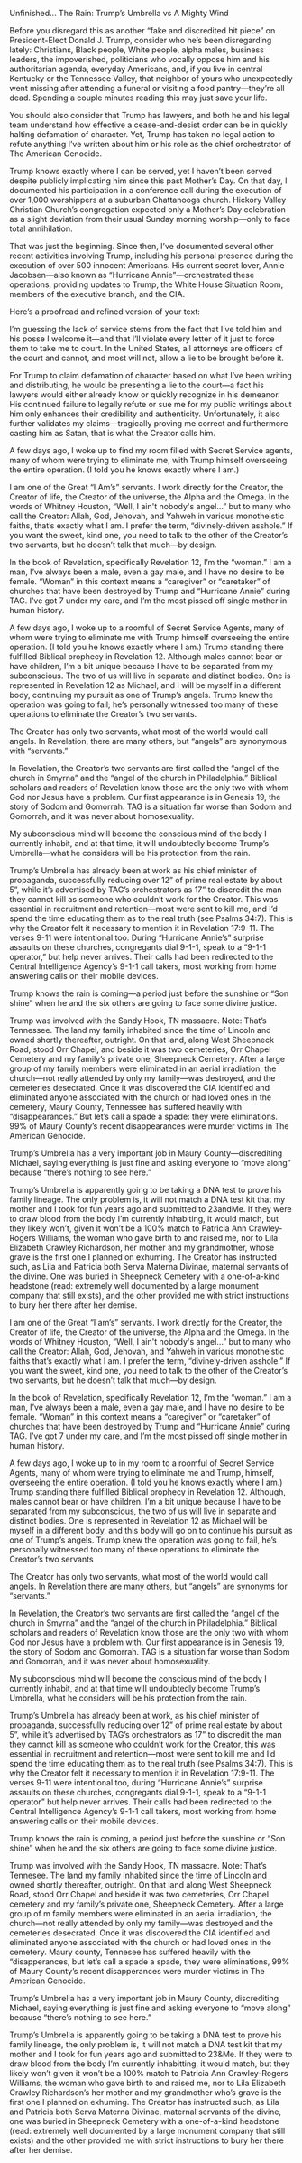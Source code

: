 Unfinished... 
The Rain: Trump’s Umbrella vs A Mighty Wind 

Before you disregard this as another “fake and discredited hit piece” on President-Elect Donald J. Trump, consider who he’s been disregarding lately: Christians, Black people, White people, alpha males, business leaders, the impoverished, politicians who vocally oppose him and his authoritarian agenda, everyday Americans, and, if you live in central Kentucky or the Tennessee Valley, that neighbor of yours who unexpectedly went missing after attending a funeral or visiting a food pantry—they’re all dead.  Spending a couple minutes reading this may just save your life. 

You should also consider that Trump has lawyers, and both he and his legal team understand how effective a cease-and-desist order can be in quickly halting defamation of character. Yet, Trump has taken no legal action to refute anything I’ve written about him or his role as the chief orchestrator of The American Genocide. 

Trump knows exactly where I can be served, yet I haven’t been served despite publicly implicating him since this past Mother’s Day. On that day, I documented his participation in a conference call during the execution of over 1,000 worshippers at a suburban Chattanooga church. Hickory Valley Christian Church’s congregation expected only a Mother’s Day celebration as a slight deviation from their usual Sunday morning worship—only to face total annihilation. 

That was just the beginning. Since then, I’ve documented several other recent activities involving Trump, including his personal presence during the execution of over 500 innocent Americans. His current secret lover, Annie Jacobsen—also known as “Hurricane Annie”—orchestrated these operations, providing updates to Trump, the White House Situation Room, members of the executive branch, and the CIA. 

Here’s a proofread and refined version of your text: 

I’m guessing the lack of service stems from the fact that I’ve told him and his posse I welcome it—and that I’ll violate every letter of it just to force them to take me to court. In the United States, all attorneys are officers of the court and cannot, and most will not, allow a lie to be brought before it. 

For Trump to claim defamation of character based on what I’ve been writing and distributing, he would be presenting a lie to the court—a fact his lawyers would either already know or quickly recognize in his demeanor. His continued failure to legally refute or sue me for my public writings about him only enhances their credibility and authenticity. Unfortunately, it also further validates my claims—tragically proving me correct and furthermore casting him as Satan, that is what the Creator calls him. 

A few days ago, I woke up to find my room filled with Secret Service agents, many of whom were trying to eliminate me, with Trump himself overseeing the entire operation. (I told you he knows exactly where I am.) 

I am one of the Great “I Am’s” servants. I work directly for the Creator, the Creator of life, the Creator of the universe, the Alpha and the Omega. In the words of Whitney Houston, “Well, I ain't nobody's angel...” but to many who call the Creator: Allah, God, Jehovah, and Yahweh in various monotheistic faiths, that’s exactly what I am. I prefer the term, “divinely-driven asshole.” If you want the sweet, kind one, you need to talk to the other of the Creator’s two servants, but he doesn’t talk that much—by design. 

In the book of Revelation, specifically Revelation 12, I’m the “woman.” I am a man, I’ve always been a male, even a gay male, and I have no desire to be female. “Woman” in this context means a “caregiver” or “caretaker” of churches that have been destroyed by Trump and “Hurricane Annie” during TAG. I’ve got 7 under my care, and I’m the most pissed off single mother in human history. 

A few days ago, I woke up to a roomful of Secret Service Agents, many of whom were trying to eliminate me with Trump himself overseeing the entire operation. (I told you he knows exactly where I am.) Trump standing there fulfilled Biblical prophecy in Revelation 12. Although males cannot bear or have children, I’m a bit unique because I have to be separated from my subconscious. The two of us will live in separate and distinct bodies. One is represented in Revelation 12 as Michael, and I will be myself in a different body, continuing my pursuit as one of Trump’s angels. Trump knew the operation was going to fail; he’s personally witnessed too many of these operations to eliminate the Creator’s two servants. 

The Creator has only two servants, what most of the world would call angels. In Revelation, there are many others, but “angels” are synonymous with “servants.” 

In Revelation, the Creator’s two servants are first called the “angel of the church in Smyrna” and the “angel of the church in Philadelphia.” Biblical scholars and readers of Revelation know those are the only two with whom God nor Jesus have a problem. Our first appearance is in Genesis 19, the story of Sodom and Gomorrah. TAG is a situation far worse than Sodom and Gomorrah, and it was never about homosexuality. 

My subconscious mind will become the conscious mind of the body I currently inhabit, and at that time, it will undoubtedly become Trump’s Umbrella—what he considers will be his protection from the rain. 

Trump’s Umbrella has already been at work as his chief minister of propaganda, successfully reducing over 12” of prime real estate by about 5”, while it’s advertised by TAG’s orchestrators as 17” to discredit the man they cannot kill as someone who couldn’t work for the Creator. This was essential in recruitment and retention—most were sent to kill me, and I’d spend the time educating them as to the real truth (see Psalms 34:7). This is why the Creator felt it necessary to mention it in Revelation 17:9-11. The verses 9-11 were intentional too. During “Hurricane Annie’s” surprise assaults on these churches, congregants dial 9-1-1, speak to a “9-1-1 operator,” but help never arrives. Their calls had been redirected to the Central Intelligence Agency’s 9-1-1 call takers, most working from home answering calls on their mobile devices. 

Trump knows the rain is coming—a period just before the sunshine or “Son shine” when he and the six others are going to face some divine justice. 

Trump was involved with the Sandy Hook, TN massacre. Note: That’s Tennessee. The land my family inhabited since the time of Lincoln and owned shortly thereafter, outright. On that land, along West Sheepneck Road, stood Orr Chapel, and beside it was two cemeteries, Orr Chapel Cemetery and my family’s private one, Sheepneck Cemetery. After a large group of my family members were eliminated in an aerial irradiation, the church—not really attended by only my family—was destroyed, and the cemeteries desecrated. Once it was discovered the CIA identified and eliminated anyone associated with the church or had loved ones in the cemetery, Maury County, Tennessee has suffered heavily with “disappearances.” But let’s call a spade a spade: they were eliminations. 99% of Maury County’s recent disappearances were murder victims in The American Genocide. 

Trump’s Umbrella has a very important job in Maury County—discrediting Michael, saying everything is just fine and asking everyone to “move along” because “there’s nothing to see here.” 

Trump’s Umbrella is apparently going to be taking a DNA test to prove his family lineage. The only problem is, it will not match a DNA test kit that my mother and I took for fun years ago and submitted to 23andMe. If they were to draw blood from the body I’m currently inhabiting, it would match, but they likely won’t, given it won’t be a 100% match to Patricia Ann Crawley-Rogers Williams, the woman who gave birth to and raised me, nor to Lila Elizabeth Crawley Richardson, her mother and my grandmother, whose grave is the first one I planned on exhuming. The Creator has instructed such, as Lila and Patricia both Serva Materna Divinae, maternal servants of the divine. One was buried in Sheepneck Cemetery with a one-of-a-kind headstone (read: extremely well documented by a large monument company that still exists), and the other provided me with strict instructions to bury her there after her demise. 

 

 

I am one of the Great “I am’s” servants.  I work directly for the Creator, the Creator of life, the Creator of the universe, the Alpha and the Omega.  In the words of Whitney Houston, “Well, I ain't nobody's angel...” but to many who call the Creator: Allah, God, Jehovah, and Yahweh in various monotheistic faiths that’s exactly what I am.  I prefer the term, “divinely-driven asshole.”  If you want the sweet, kind one, you need to talk to the other of the Creator’s two servants, but he doesn’t talk that much—by design. 

In the book of Revelation, specifically Revelation 12, I’m the “woman.”  I am a man, I’ve always been a male, even a gay male, and I have no desire to be female.  “Woman” in this context means a “caregiver” or “caretaker” of churches that have been destroyed by Trump and “Hurricane Annie” during TAG.  I’ve got 7 under my care, and I’m the most pissed off single mother in human history. 

A few days ago, I woke up to in my room to a roomful of Secret Service Agents, many of whom were trying to eliminate me and Trump, himself, overseeing the entire operation.  (I told you he knows exactly where I am.)  Trump standing there fulfilled Biblical prophecy in Revelation 12.  Although, males cannot bear or have children.  I’m a bit unique because I have to be separated from my subconscious, the two of us will live in separate and distinct bodies.  One is represented in Revelation 12 as Michael will be myself in a different body, and this body will go on to continue his pursuit as one of Trump’s angels.  Trump knew the operation was going to fail, he’s personally witnessed too many of these operations to eliminate the Creator’s two servants  

The Creator has only two servants, what most of the world would call angels.  In Revelation there are many others, but “angels” are synonyms for “servants.”   

In Revelation, the Creator’s two servants are first called the “angel of the church in Smyrna” and the “angel of the church in Philadelphia.”  Biblical scholars and readers of Revelation know those are the only two with whom God nor Jesus have a problem with.  Our first appearance is in Genesis 19, the story of Sodom and Gomorrah.  TAG is a situation far worse than Sodom and Gomorrah, and it was never about homosexuality.   

My subconscious mind will become the conscious mind of the body I currently inhabit, and at that time will undoubtedly become Trump’s Umbrella, what he considers will be his protection from the rain. 

Trump’s Umbrella has already been at work, as his chief minister of propaganda, successfully reducing over 12” of prime real estate by about 5”, while it’s advertised by TAG’s orchestrators as 17” to discredit the man they cannot kill as someone who couldn’t work for the Creator, this was essential in recruitment and retention—most were sent to kill me and I’d spend the time educating them as to the real truth (see Psalms 34:7).  This is why the Creator felt it necessary to mention it in Revelation 17:9-11.  The verses 9-11 were intentional too, during “Hurricane Annie’s” surprise assaults on these churches, congregants dial 9-1-1, speak to a “9-1-1 operator” but help never arrives.  Their calls had been redirected to the Central Intelligence Agency’s 9-1-1 call takers, most working from home answering calls on their mobile devices. 

Trump knows the rain is coming, a period just before the sunshine or “Son shine” when he and the six others are going to face some divine justice. 

Trump was involved with the Sandy Hook, TN massacre.  Note: That’s Tennesee.  The land my family inhabited since the time of Lincoln and owned shortly thereafter, outright.  On that land along West Sheepneck Road, stood Orr Chapel and beside it was two cemeteries, Orr Chapel cemetery and my family’s private one, Sheepneck Cemetery.  After a large group of m family members were eliminated in an aerial irradiation, the church—not really attended by only my family—was destroyed and the cemeteries desecrated.  Once it was discovered the CIA identified and eliminated anyone associated with the church or had loved ones in the  cemetery.  Maury county, Tennesee has suffered heavily with the “disapperances, but let’s call a spade a spade, they were eliminations, 99% of Maury County’s recent disapperances were murder victims in The American Genocide. 

Trump’s Umbrella has a very important job in Maury County, discrediting Michael, saying everything is just fine and asking everyone to “move along” because “there’s nothing to see here.” 

Trump’s Umbrella is apparently going to be taking a DNA test to prove his family lineage, the only problem is, it will not match a DNA test kit that my mother and I took for fun years ago and submitted to 23&Me.  If they were to draw blood from the body I’m currently inhabitting, it would match, but they likely won’t given it won’t be a 100% match to Patricia Ann Crawley-Rogers Williams, the woman who gave birth to and raised me, nor to Lila Elizabeth Crawley Richardson’s her mother and my grandmother who’s grave is the first one I planned on exhuming.  The Creator has instructed such, as Lila and Patricia both Serva Materna Divinae, maternal servants of the divine, one was buried in Sheepneck Cemetery with a one-of-a-kind headstone (read: extremely well documented by a large monument company that still exists) and the other provided me with strict instructions to bury her there after her demise. 

 
